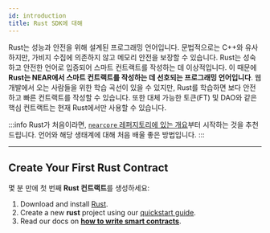 ```yaml
---
id: introduction
title: Rust SDK에 대해
---
```


Rust는 성능과 안전을 위해 설계된 프로그래밍 언어입니다. 문법적으로는 C++와 유사하지만, 가비지 수집에 의존하지 않고 메모리 안전을 보장할 수 있습니다. Rust는 성숙하고 안전한 언어로 입증되어 스마트 컨트랙트를 작성하는 데 이상적입니다. 이 때문에 **Rust는 NEAR에서 스마트 컨트랙트를 작성하는 데 선호되는 프로그래밍 언어입니다**. 웹 개발에서 오는 사람들을 위한 학습 곡선이 있을 수 있지만, Rust를 학습하면 보다 안전하고 빠른 컨트랙트를 작성할 수 있습니다. 또한 대체 가능한 토큰(FT) 및 DAO와 같은 핵심 컨트랙트는 현재 Rust에서만 사용할 수 있습니다.

:::info 
Rust가 처음이라면, [`nearcore` 레퍼지토리에 있는 개요](https://github.com/near/nearcore/blob/master/docs/practices/rust.md)부터 시작하는 것을 추천드립니다. 언어와 해당 생태계에 대해 처음 배울 좋은 방법입니다.
:::

---

## Create Your First Rust Contract
몇 분 만에 첫 번째 **Rust 컨트랙트**를 생성하세요:
1. Download and install [Rust](https://doc.rust-lang.org/book/ch01-01-installation.html).
2. Create a new **rust** project using our [quickstart guide](../../2.build/2.smart-contracts/quickstart.md).
3. Read our docs on **[how to write smart contracts](../../2.build/2.smart-contracts/anatomy/anatomy.md)**.